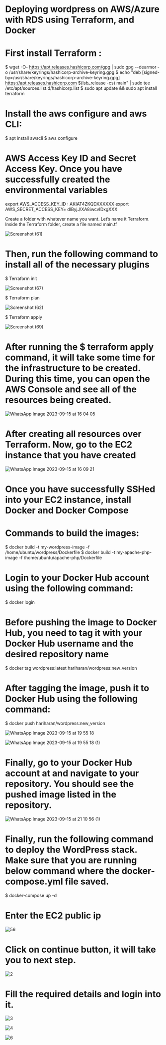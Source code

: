 # Deploying wordpress on AWS/Azure with RDS using Terraform, and Docker

# First install Terraform :
$ wget -O- https://apt.releases.hashicorp.com/gpg | sudo gpg --dearmor -o /usr/share/keyrings/hashicorp-archive-keyring.gpg
$ echo "deb [signed-by=/usr/share/keyrings/hashicorp-archive-keyring.gpg] https://apt.releases.hashicorp.com $(lsb_release -cs) main" | sudo tee /etc/apt/sources.list.d/hashicorp.list
$ sudo apt update && sudo apt install terraform

# Install the aws configure and aws CLI:
$ apt install awscli
$ aws configure

# AWS Access Key ID and Secret Access Key. Once you have successfully created the environmental variables
export AWS_ACCESS_KEY_ID : AKIAT4ZKQDXXXXXX
export AWS_SECRET_ACCESS_KEY= dlByjJ/XA8iwcvIDxgXXX

Create a folder with whatever name you want. Let’s name it Terraform. Inside the Terraform folder, create a file named main.tf


 

 ![Screenshot (61)](https://github.com/hariharanhh/100-Points-Description-Leaderboard-Deploying-wordpress-on-AWS/assets/110392389/a8a43d7f-7704-4cc2-bc8e-1a32ea798b89)



# Then, run the following command to install all of the necessary plugins 



$ Terraform init

 ![Screenshot (67)](https://github.com/hariharanhh/100-Points-Description-Leaderboard-Deploying-wordpress-on-AWS/assets/110392389/dbb9982a-88c5-43f9-947c-f380ac62df8c)

$ Terraform plan


 
![Screenshot (62)](https://github.com/hariharanhh/100-Points-Description-Leaderboard-Deploying-wordpress-on-AWS/assets/110392389/1b942a71-32a3-45fd-8b1e-2be5cc93eb57)

$ Terraform apply

 ![Screenshot (69)](https://github.com/hariharanhh/100-Points-Description-Leaderboard-Deploying-wordpress-on-AWS/assets/110392389/0c7262c0-26dc-4b88-9f2a-c0dfb7b0b2fa)


# After running the $ terraform apply command, it will take some time for the infrastructure to be created. During this time, you can open the AWS Console and see all of the resources being created.

![WhatsApp Image 2023-09-15 at 16 04 05](https://github.com/hariharanhh/100-Points-Description-Leaderboard-Deploying-wordpress-on-AWS/assets/110392389/5e1e4293-4356-4552-9fd8-4d0693acb036)

 

# After creating all resources over Terraform. Now, go to the EC2 instance that you have created

 ![WhatsApp Image 2023-09-15 at 16 09 21](https://github.com/hariharanhh/100-Points-Description-Leaderboard-Deploying-wordpress-on-AWS/assets/110392389/72467d60-526d-434a-870e-a9d79d54e874)


# Once you have successfully SSHed into your EC2 instance, install Docker and Docker Compose

# Commands to build the images:

$ docker build -t my-wordpress-image -f /home/ubuntu/wordpress/Dockerfile 
$ docker build -t my-apache-php-image -f /home/ubuntu/apache-php/Dockerfile

# Login to your Docker Hub account using the following command:

$ docker login

# Before pushing the image to Docker Hub, you need to tag it with your Docker Hub username and the desired repository name
$ docker tag wordpress:latest hariharan/wordpress:new_version

# After tagging the image, push it to Docker Hub using the following command:
$ docker push hariharan/wordpress:new_version


![WhatsApp Image 2023-09-15 at 19 55 18](https://github.com/hariharanhh/100-Points-Description-Leaderboard-Deploying-wordpress-on-AWS/assets/110392389/eb9321d1-ac46-47a0-b42b-05eed17a2be7)


 
![WhatsApp Image 2023-09-15 at 19 55 18 (1)](https://github.com/hariharanhh/100-Points-Description-Leaderboard-Deploying-wordpress-on-AWS/assets/110392389/d3543961-e9a2-4932-a8ab-b838879c5d99)

 

# Finally, go to your Docker Hub account at and navigate to your repository. You should see the pushed image listed in the repository.

 
![WhatsApp Image 2023-09-15 at 21 10 56 (1)](https://github.com/hariharanhh/100-Points-Description-Leaderboard-Deploying-wordpress-on-AWS/assets/110392389/0b7b3461-577d-404c-bfea-caa5480c1afe)



# Finally, run the following command to deploy the WordPress stack. Make sure that you are running below command where the docker-compose.yml  file saved.

$ docker-compose up -d

# Enter the EC2 public ip


 ![56](https://github.com/hariharanhh/100-Points-Description-Leaderboard-Deploying-wordpress-on-AWS/assets/110392389/3f3cf910-3670-434f-8419-c8f39e8d8247)


# Click on continue button, it will take you to next step.


 ![2](https://github.com/hariharanhh/100-Points-Description-Leaderboard-Deploying-wordpress-on-AWS/assets/110392389/4b2419c5-ac1b-4cda-a085-a49cb620b453)


# Fill the required details and login into it.

 

 
![3](https://github.com/hariharanhh/100-Points-Description-Leaderboard-Deploying-wordpress-on-AWS/assets/110392389/244f357c-57b1-4746-8566-8cb0e0fea139)

 ![4](https://github.com/hariharanhh/100-Points-Description-Leaderboard-Deploying-wordpress-on-AWS/assets/110392389/e2839d80-325a-4580-acaf-3eb983041d6d)



![6](https://github.com/hariharanhh/100-Points-Description-Leaderboard-Deploying-wordpress-on-AWS/assets/110392389/4901a11b-b32d-404a-bea8-5ede63b5aee0)
